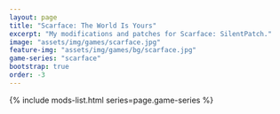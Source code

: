 ```yaml
---
layout: page
title: "Scarface: The World Is Yours"
excerpt: "My modifications and patches for Scarface: SilentPatch."
image: "assets/img/games/scarface.jpg"
feature-img: "assets/img/games/bg/scarface.jpg"
game-series: "scarface"
bootstrap: true
order: -3
---
```


{% include mods-list.html series=page.game-series %}